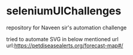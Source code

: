 # seleniumUIChallenges
repository for Naveen sir's automation challenge

tried to automate SVG in below mentioned url
url:https://petdiseasealerts.org/forecast-map#/
